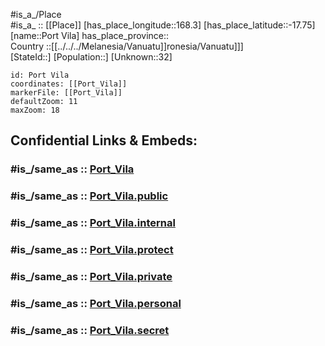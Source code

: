﻿---
confidential: public
isDeleted: false
location:
- -17.75
- 168.3
mapmarker: city
mapzoom:
- 7
- 12
SpocWebEntityId: 35949
tags:
- geo/City
type: City
---

#is_a_/Place  
#is_a_ :: [[Place]] 
[has_place_longitude::168.3] 
[has_place_latitude::-17.75] 
[name::Port Vila] 
has_place_province::  
Country ::[[../../../Melanesia/Vanuatu]]ronesia/Vanuatu]]]  
[StateId::] 
[Population::] 
[Unknown::32] 


```leaflet
id: Port Vila
coordinates: [[Port_Vila]] 
markerFile: [[Port_Vila]] 
defaultZoom: 11 
maxZoom: 18
```


## Confidential Links & Embeds: 

### #is_/same_as :: [Port_Vila](/_Standards/Earth/Continent/Australasia/Melanesia/Vanuatu/Provinces~Vanuatu/Shefa/counties~Shefa/North_Efate/Port_Vila.md) 

### #is_/same_as :: [Port_Vila.public](/_public/Earth/Continent/Australasia/Melanesia/Vanuatu/Provinces~Vanuatu/Shefa/counties~Shefa/North_Efate/Port_Vila.public.md) 

### #is_/same_as :: [Port_Vila.internal](/_internal/Earth/Continent/Australasia/Melanesia/Vanuatu/Provinces~Vanuatu/Shefa/counties~Shefa/North_Efate/Port_Vila.internal.md) 

### #is_/same_as :: [Port_Vila.protect](/_protect/Earth/Continent/Australasia/Melanesia/Vanuatu/Provinces~Vanuatu/Shefa/counties~Shefa/North_Efate/Port_Vila.protect.md) 

### #is_/same_as :: [Port_Vila.private](/_private/Earth/Continent/Australasia/Melanesia/Vanuatu/Provinces~Vanuatu/Shefa/counties~Shefa/North_Efate/Port_Vila.private.md) 

### #is_/same_as :: [Port_Vila.personal](/_personal/Earth/Continent/Australasia/Melanesia/Vanuatu/Provinces~Vanuatu/Shefa/counties~Shefa/North_Efate/Port_Vila.personal.md) 

### #is_/same_as :: [Port_Vila.secret](/_secret/Earth/Continent/Australasia/Melanesia/Vanuatu/Provinces~Vanuatu/Shefa/counties~Shefa/North_Efate/Port_Vila.secret.md)

